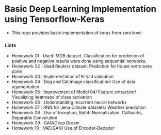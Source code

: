 # Basic Deep Learning Implementation using Tensorflow-Keras
- This repo provides basic implementation of keras from zero level 
### Lists
- Homework 01 : Used IMDB dataset. Classification for prediction of positive and negative results were done using sequential networks. 
- Homework 02 : Used Reuters dataset. Prediction for house rents were done
- Homework 03 : Implementation of K-fold validation 
- Homework 04 : Dog and Cat image classification/ Use of data agumentation
- Homework 05 : Improvement of Model 04/ Feature extraction/ Visualizing heatmaps of class activation
- Homework 06 : Understanding recurrent neural networks
- Homework 07 : RNN for Jena Climate datasets/ Weather prediction 
- Homework 08 : Use of Inception, Batch Normalization, Callbacks, Separable Convolution
- Homework 09 : GAN/Deep Dream 
- Homework 10 : VAE/GAN/ Use of Encoder-Decoder
